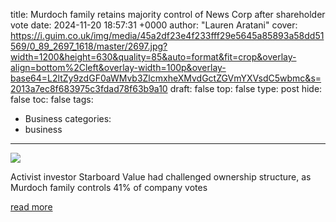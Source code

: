 title: Murdoch family retains majority control of News Corp after shareholder vote
date: 2024-11-20 18:57:31 +0000
author: "Lauren Aratani"
cover: https://i.guim.co.uk/img/media/45a2df23e4f233fff29e5645a85893a58dd51569/0_89_2697_1618/master/2697.jpg?width=1200&height=630&quality=85&auto=format&fit=crop&overlay-align=bottom%2Cleft&overlay-width=100p&overlay-base64=L2ltZy9zdGF0aWMvb3ZlcmxheXMvdGctZGVmYXVsdC5wbmc&s=2013a7ec8f683975c3fdad78f63b9a10
draft: false
top: false
type: post
hide: false
toc: false
tags:
  - Business
categories:
  - business
---

![](https://i.guim.co.uk/img/media/45a2df23e4f233fff29e5645a85893a58dd51569/0_89_2697_1618/master/2697.jpg?width=1200&height=630&quality=85&auto=format&fit=crop&overlay-align=bottom%2Cleft&overlay-width=100p&overlay-base64=L2ltZy9zdGF0aWMvb3ZlcmxheXMvdGctZGVmYXVsdC5wbmc&s=2013a7ec8f683975c3fdad78f63b9a10)

Activist investor Starboard Value had challenged ownership structure, as Murdoch family controls 41% of company votes

[read more](https://www.theguardian.com/media/2024/nov/20/rupert-murdoch-family-news-corp)
